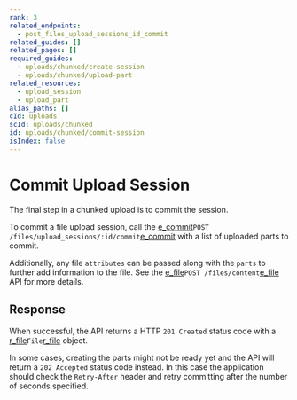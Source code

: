 ```yaml
---
rank: 3
related_endpoints:
  - post_files_upload_sessions_id_commit
related_guides: []
related_pages: []
required_guides:
  - uploads/chunked/create-session
  - uploads/chunked/upload-part
related_resources:
  - upload_session
  - upload_part
alias_paths: []
cId: uploads
scId: uploads/chunked
id: uploads/chunked/commit-session
isIndex: false
---
```

# Commit Upload Session

The final step in a chunked upload is to commit the session.

To commit a file upload session, call the
[e_commit][e_commit]`POST /files/upload_sessions/:id/commit`[e_commit][e_commit] with a list of uploaded
parts to commit.

<Samples id="post_files_upload_sessions_id_commit">

</Samples>

<Message>

Additionally, any file `attributes` can be passed along with the `parts` to
further add information to the file. See the [e_file][e_file]`POST /files/content`[e_file][e_file]
API for more details.

</Message>

## Response

When successful, the API returns a HTTP `201 Created` status code with a
[r_file][r_file]`File`[r_file][r_file] object.

In some cases, creating the parts might not be ready yet and the API will return
a `202 Accepted` status code instead. In this case the application should check
the `Retry-After` header and retry committing after the number of seconds
specified.

[e_commit]: e://post_files_upload_sessions_id_commit

[e_file]: e://post_files_content

[r_file]: r://file
